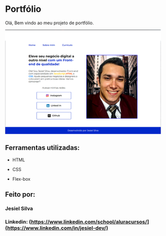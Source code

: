 # Portfólio 
Olá, Bem vindo ao meu projeto de portfólio.

![image](https://github.com/JesielDevz/portfolio-inicio/blob/main/portfolio.png)

## Ferramentas utilizadas:

* HTML

* CSS

* Flex-box

## Feito por:

### Jesiel Silva

### Linkedin: (https://www.linkedin.com/school/aluracursos/](https://www.linkedin.com/in/jesiel-dev/)
